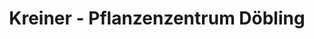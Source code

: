 ---
title: "Kreiner - Pflanzenzentrum Döbling"
url: /wien/kreiner-pflanzenzentrum-doebling/
shop: Blumen
---